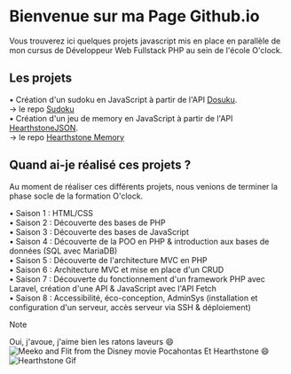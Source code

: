 # Bienvenue sur ma Page Github.io

Vous trouverez ici quelques projets javascript mis en place en parallèle de mon cursus de Développeur Web Fullstack PHP au sein de l'école O'clock. 

## Les projets
• Création d'un sudoku en JavaScript à partir de l'API [Dosuku](https://sudoku-api.vercel.app/).  
-> le repo [Sudoku](https://github.com/PierreMorin4590/sudoku)  
• Création d'un jeu de memory en JavaScript à partir de l'API [HearthstoneJSON](https://hearthstonejson.com/).  
-> le repo [Hearthstone Memory](https://github.com/PierreMorin4590/hearthstone-memory)  

## Quand ai-je réalisé ces projets ?
Au moment de réaliser ces différents projets, nous venions de terminer la phase socle de la formation O'clock.  

• Saison 1 : HTML/CSS  
• Saison 2 : Découverte des bases de PHP  
• Saison 3 : Découverte des bases de JavaScript  
• Saison 4 : Découverte de la POO en PHP & introduction aux bases de données (SQL avec MariaDB)  
• Saison 5 : Découverte de l'architecture MVC en PHP  
• Saison 6 : Architecture MVC et mise en place d'un CRUD  
• Saison 7 : Découverte du fonctionnement d'un framework PHP avec Laravel, création d'une API & JavaScript avec l'API Fetch  
• Saison 8 : Accessibilité, éco-conception, AdminSys (installation et configuration d'un serveur, accès serveur via SSH & déploiement)  

> [!NOTE]
> Oui, j'avoue, j'aime bien les ratons laveurs :smile:  
![Meeko and Flit from the Disney movie Pocahontas](https://media2.giphy.com/media/v1.Y2lkPTc5MGI3NjExM2F0Zm0zbWZyaGJndzc4amRqaHk2Nm41djByajZqeXppd2FoOGozaCZlcD12MV9pbnRlcm5hbF9naWZfYnlfaWQmY3Q9Zw/RVwRcnpTHpND2/giphy.gif)
> Et Hearthstone :smile:  
![Hearthstone Gif](https://media3.giphy.com/media/v1.Y2lkPTc5MGI3NjExYmNsZmMwaHZyZGp3NTk2dTJjc3d1dnpuMTFkdW9wdnJhOG5pMG83aSZlcD12MV9pbnRlcm5hbF9naWZfYnlfaWQmY3Q9Zw/1pAe88hQLZ376QO2jM/giphy.gif)
